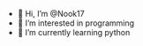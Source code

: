 - 👋 Hi, I’m @Nook17
- 👀 I’m interested in programming
- 🌱 I’m currently learning python

<!---
Nook17/Nook17 is a ✨ special ✨ repository because its `README.md` (this file) appears on your GitHub profile.
You can click the Preview link to take a look at your changes.
--->
